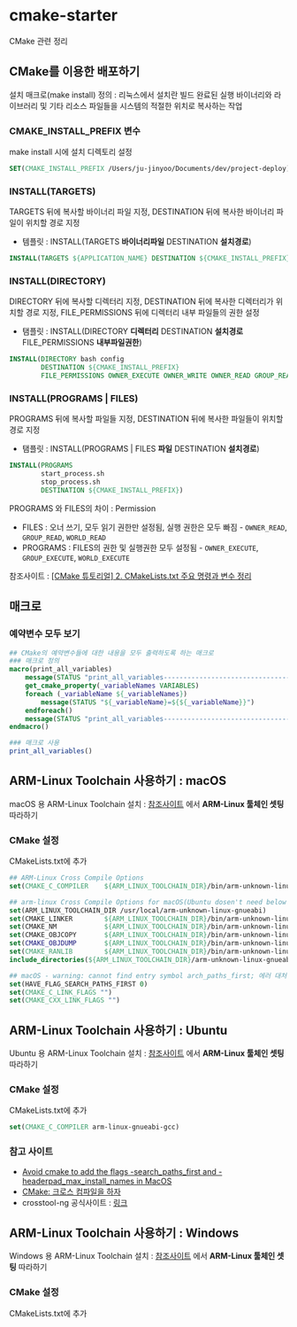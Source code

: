 # cmake-starter
CMake 관련 정리

## CMake를 이용한 배포하기
설치 매크로(make install) 정의 : 리눅스에서 설치란 빌드 완료된 실행 바이너리와 라이브러리 및 기타 리소스 파일들을 시스템의
적절한 위치로 복사하는 작업

### CMAKE_INSTALL_PREFIX 변수
make install 시에 설치 디렉토리 설정
```cmake
SET(CMAKE_INSTALL_PREFIX /Users/ju-jinyoo/Documents/dev/project-deploy)
```

### INSTALL(TARGETS)
TARGETS 뒤에 복사할 바이너리 파일 지정, DESTINATION 뒤에 복사한 바이너리 파일이 위치할 경로 지정
* 템플릿 : INSTALL(TARGETS <b>바이너리파일</b> DESTINATION <b>설치경로</b>)
```cmake 
INSTALL(TARGETS ${APPLICATION_NAME} DESTINATION ${CMAKE_INSTALL_PREFIX})
```

### INSTALL(DIRECTORY)
DIRECTORY 뒤에 복사할 디렉터리 지정, DESTINATION 뒤에 복사한 디렉터리가 위치할 경로 지정, FILE_PERMISSIONS 뒤에 
디렉터리 내부 파일들의 권한 설정
* 탬플릿 : INSTALL(DIRECTORY <b>디렉터리</b> DESTINATION <b>설치경로</b> FILE_PERMISSIONS <b>내부파일권한</b>)
```cmake
INSTALL(DIRECTORY bash config
        DESTINATION ${CMAKE_INSTALL_PREFIX}
        FILE_PERMISSIONS OWNER_EXECUTE OWNER_WRITE OWNER_READ GROUP_READ GROUP_EXECUTE WORLD_READ WORLD_EXECUTE)
```

### INSTALL(PROGRAMS | FILES)
PROGRAMS 뒤에 복사할 파일들 지정, DESTINATION 뒤에 복사한 파일들이 위치할 경로 지정
* 탬플릿 : INSTALL(PROGRAMS | FILES <b>파일</b> DESTINATION <b>설치경로</b>)
```cmake
INSTALL(PROGRAMS
        start_process.sh
        stop_process.sh
        DESTINATION ${CMAKE_INSTALL_PREFIX})
``` 

PROGRAMS 와 FILES의 차이 : Permission
* FILES : 오너 쓰기, 모두 읽기 권한만 설정됨, 실행 권한은 모두 빠짐 - `OWNER_READ`, `GROUP_READ`, `WORLD_READ`
* PROGRAMS : FILES의 권한 및 실행권한 모두 설정됨 - `OWNER_EXECUTE`, `GROUP_EXECUTE`, `WORLD_EXECUTE`

참조사이트 : [[CMake 튜토리얼] 2. CMakeLists.txt 주요 명령과 변수 정리](https://www.tuwlab.com/ece/27260)

## 매크로
### 예약변수 모두 보기 
```cmake
## CMake의 예약변수들에 대한 내용을 모두 출력하도록 하는 매크로
### 매크로 정의
macro(print_all_variables)
    message(STATUS "print_all_variables------------------------------------------{")
    get_cmake_property(_variableNames VARIABLES)
    foreach (_variableName ${_variableNames})
        message(STATUS "${_variableName}=${${_variableName}}")
    endforeach()
    message(STATUS "print_all_variables------------------------------------------}")
endmacro()

### 매크로 사용
print_all_variables()
```

## ARM-Linux Toolchain 사용하기 : macOS
macOS 용 ARM-Linux Toolchain 설치 : [참조사이트](https://github.com/JuJin1324/CLion_stater#arm-linux-%ED%88%B4%EC%B2%B4%EC%9D%B8-%EC%85%8B%ED%8C%85-1)
에서 <b>ARM-Linux 툴체인 셋팅</b> 따라하기

### CMake 설정
CMakeLists.txt에 추가
```cmake
## ARM-Linux Cross Compile Options
set(CMAKE_C_COMPILER    ${ARM_LINUX_TOOLCHAIN_DIR}/bin/arm-unknown-linux-gnueabi-gcc)

## arm-linux Cross Compile Options for macOS(Ubuntu dosen't need below options)
set(ARM_LINUX_TOOLCHAIN_DIR /usr/local/arm-unknown-linux-gnueabi)
set(CMAKE_LINKER        ${ARM_LINUX_TOOLCHAIN_DIR}/bin/arm-unknown-linux-gnueabi-ld)
set(CMAKE_NM            ${ARM_LINUX_TOOLCHAIN_DIR}/bin/arm-unknown-linux-gnueabi-nm)
set(CMAKE_OBJCOPY       ${ARM_LINUX_TOOLCHAIN_DIR}/bin/arm-unknown-linux-gnueabi-objcopy)
set(CMAKE_OBJDUMP       ${ARM_LINUX_TOOLCHAIN_DIR}/bin/arm-unknown-linux-gnueabi-objdump)
set(CMAKE_RANLIB        ${ARM_LINUX_TOOLCHAIN_DIR}/bin/arm-unknown-linux-gnueabi-ranlib)
include_directories(${ARM_LINUX_TOOLCHAIN_DIR}/arm-unknown-linux-gnueabi/sysroot/usr/include)

## macOS - warning: cannot find entry symbol arch_paths_first; 에러 대처
set(HAVE_FLAG_SEARCH_PATHS_FIRST 0)
set(CMAKE_C_LINK_FLAGS "")
set(CMAKE_CXX_LINK_FLAGS "")
```

## ARM-Linux Toolchain 사용하기 : Ubuntu
Ubuntu 용 ARM-Linux Toolchain 설치 : [참조사이트](https://github.com/JuJin1324/CLion_stater#arm-linux-%ED%88%B4%EC%B2%B4%EC%9D%B8-%EC%85%8B%ED%8C%85-2)
에서 <b>ARM-Linux 툴체인 셋팅</b> 따라하기

### CMake 설정
CMakeLists.txt에 추가
```cmake
set(CMAKE_C_COMPILER arm-linux-gnueabi-gcc)
```

### 참고 사이트
* [Avoid cmake to add the flags -search_paths_first and -headerpad_max_install_names in MacOS](https://stackoverflow.com/questions/54482519/avoid-cmake-to-add-the-flags-search-paths-first-and-headerpad-max-install-name)
* [CMake: 크로스 컴파일을 하자](https://codecooking.tistory.com/81)
* crosstool-ng 공식사이트 : [링크](https://crosstool-ng.github.io/)

## ARM-Linux Toolchain 사용하기 : Windows
Windows 용 ARM-Linux Toolchain 설치 : [참조사이트](https://github.com/JuJin1324/CLion_stater#arm-linux-%ED%88%B4%EC%B2%B4%EC%9D%B8-%EC%85%8B%ED%8C%85)
에서 <b>ARM-Linux 툴체인 셋팅</b> 따라하기

### CMake 설정
CMakeLists.txt에 추가
```cmake

```
